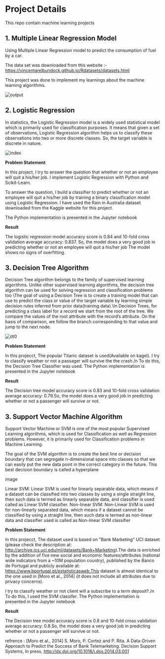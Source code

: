 # Project Details

This repo contain machine learning projects

## 1. Multiple Linear Regression Model
Using Multiple Linear Regression model to predict the consumption of fuel by a car.

The data set was downloaded from this website :- https://vincentarelbundock.github.io/Rdatasets/datasets.html

This project was done to implement my learnings about the machine learning algorithms.

![output](https://user-images.githubusercontent.com/90661230/150852731-bbd62fbb-3219-4ded-ba33-a41bac52d62e.png)


## 2. Logistic Regression

In statistics, the Logistic Regression model is a widely used statistical model which is primarily used for classification purposes. It means that given a set of observations, Logistic Regression algorithm helps us to classify these observations into two or more discrete classes. So, the target variable is discrete in nature.

![index](https://user-images.githubusercontent.com/90661230/152688077-0294ded5-65ee-4e7d-8f8b-ed354c65a605.png)

**Problem Statement**

In this project, I try to answer the question that whether or not an employee will quit a his/her job. I implement Logistic Regression with Python and Scikit-Learn.

To answer the question, I build a classifier to predict whether or not an employee will quit a his/her job by training a binary classification model using Logistic Regression. I have used the Rain in Australia dataset downloaded from the Kaggle website for this project.

The Python implementation is presented in the Jupyter notebook

**Result**

The logistic regression model accuracy score is  0.84 and 10-fold cross validation average accuracy: 0.837. So, the model does a very good job in predicting whether or not  an employee will quit a his/her job  The model shows no signs of overfitting.


## 3. Decision Tree Algorithm

Decision Tree algorithm belongs to the family of supervised learning algorithms. Unlike other supervised learning algorithms, the decision tree algorithm can be used for solving regression and classification problems too \The goal of using a Decision Tree is to create a training model that can use to predict the class or value of the target variable by learning simple decision rules inferred from prior data(training data).\In Decision Trees, for predicting a class label for a record we start from the root of the tree. We compare the values of the root attribute with the record’s attribute. On the basis of comparison, we follow the branch corresponding to that value and jump to the next node.

![dt0](https://user-images.githubusercontent.com/90661230/153706104-40f960d1-814e-435e-ad84-6f1b6cafb3b2.png)

**Problem Statement**

In this projecct, The popular Titanic dataset is used(Available on kagel). I try to classify weather or not a passager will survive the the crash./n  To do this, the Decision Tree Classifier was used.
The Python implementation is presented in the Jupyter notebook

**Result**

The Decision tree model accuracy score is  0.83 and 10-fold cross validation average accuracy: 0.79.So, the model does a very good job in predicting whether or not a passenger will survive or not.


## 3. Support Vector Machine Algorithm

Support Vector Machine or SVM is one of the most popular Supervised Learning algorithms, which is used for Classification as well as Regression problems. However, it is primarily used for Classification problems in Machine Learning.

The goal of the SVM algorithm is to create the best line or decision boundary that can segregate n-dimensional space into classes so that we can easily put the new data point in the correct category in the future. This best decision boundary is called a hyperplane

image

Linear SVM: Linear SVM is used for linearly separable data, which means if a dataset can be classified into two classes by using a single straight line, then such data is termed as linearly separable data, and classifier is used called as Linear SVM classifier.
Non-linear SVM: Non-Linear SVM is used for non-linearly separated data, which means if a dataset cannot be classified by using a straight line, then such data is termed as non-linear data and classifier used is called as Non-linear SVM classifier

**Problem Statement**

In this projecct, The  dataset used is based on "Bank Marketing" UCI dataset (please check the description at: http://archive.ics.uci.edu/ml/datasets/Bank+Marketing).The data is enriched by the addition of five new social and economic features/attributes (national wide indicators from a ~10M population country), published by the Banco de Portugal and publicly available at: https://www.bportugal.pt/estatisticasweb.This dataset is almost identical to the one used in [Moro et al., 2014] (it does not include all attributes due to privacy concerns). 

I try to classify weather or not client will a subscribe to a term deposit?./n  To do this, I used the SVM classifer.
The Python implementation is presented in the Jupyter notebook


**Result**

The Decision tree model accuracy score is  0.8 and 10-fold cross validation average accuracy: 0.8.So, the model does a very good job in predicting whether or not a passenger will survive or not.

refrence : [Moro et al., 2014] S. Moro, P. Cortez and P. Rita. A Data-Driven Approach to Predict the Success of Bank Telemarketing. Decision Support Systems, In press, http://dx.doi.org/10.1016/j.dss.2014.03.001
